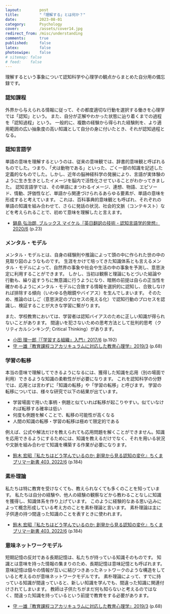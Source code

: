 ```yaml
---
layout:        post
title:         "「理解する」とは何か？"
date:          2023-08-01
category:      Psychology
cover:         /assets/cover14.jpg
redirect_from: /misc/understanding
comments:      true
published:     false
latex:         false
photoswipe:    false
# sitemap: false
# feed:    false
---
```


理解するという事象について認知科学や心理学の観点からまとめた自分用の備忘録です。

### 認知課程

外界から与えられる情報に従って、その都度適切な行動を選択する働きを心理学では「認知」という。
また、自分が正解やわかった状態に辿り着くまでの過程を「認知過程」という。
一般的に、複数の経験から得られた経験則を、より適用範囲の広い抽象度の高い知識として自分の身に付いたとき、それが認知過程となる。

### 認知言語学

単語の意味を理解するというのは、従来の意味観では、辞書的意味観と呼ばれるものでした。つまり、「犬は動物である」といった、ごく一部の知識を記述した定義的なものでした。しかし、近年の脳神経科学の発展により、言語が実体験のように生き生きとしたイメージを脳内で活性化させていることがわかってきました。
認知言語学では、その単語にまつわるイメージ、連想、物語、エピソード、情動、評価性など、単語から関連づけられるあらゆる要素が、単語の意味を形成すると考えています。
これは、百科事典的意味観とも呼ばれ、それぞれの単語の知識を組み合わせて、さらに発話の状況、社会的文脈（コンテキスト）などを考えられることで、初めて意味を理解したと言えます。

- [鍋島 弘治朗, ブルックス マイケル『英日翻訳の技術 - 認知言語学的発想』2020/6](https://amzn.to/3LqnewK) (p.23)

### メンタル・モデル

メンタル・モデルとは、自身の経験則や推論によって頭の中に作られた世の中の見取り図のようなものです。
生涯をかけて培ってきた知識体系とも言えるメンタル・モデルによって、自然界の事象や社会や生活の中の事象を予測し、意思決定に利用することができます。
しかし、当初は観察と理論にもとづいた結論や行動も、繰り返すうちに無意識に行うようになり、暗黙の前提は自らの正当性を確かめるようにメンタル・モデルに合致する情報を選択的に認知し、合致しなければ排除する傾向（いわゆる色眼鏡やバイアス）を生んでしまいます。
そのため、推論のはしご（意思決定のプロセスの見える化）で認知行動のプロセスを認識し、検証することが大きな学習に繋がります。

また、学校教育においては、学習者は認知バイアスのために正しい知識が得られないことがあります。
間違いを犯さないための思考方法として批判的思考（クリティカルシンキング; Critical Thinking）があります。

- [小田 理一郎『「学習する組織」入門』2017/6](https://amzn.to/3t45IYL) (p.192)
- [守 一雄『教育課程コアカリキュラムに対応した教育心理学』2019/3](https://amzn.to/3rgb3f4) (p.68)

### 学習の転移

本当の意味で理解してできるようになるには、獲得した知識を応用（別の場面で利用）できるような知識の柔軟性がが必要になります。
これを認知科学の分野では、応用とは言わずに「知識の転移」や「学習の転移」と呼びます。
学習の転移については、様々な研究で以下の結果が出ています。

- 学習場面で用いた事柄・例題と似ていれば転移が起こりやすい。似ていなければ転移する確率は低い
- 何度も例題を解くことで、転移の可能性が高くなる
- 人間の知識の転移・学習の転移は極めて限定的である

例えば、公式や解法だけを教えられても応用問題を解くことができません。知識を応用できるようにするためには、知識を教えるだけでなく、それを用いる状況や文脈を組み合わせて知識を構築する作業が必要になります。

- [鈴木 宏昭『私たちはどう学んでいるのか: 創発から見る認知の変化』ちくまプリマー新書 403, 2022/6](https://amzn.to/46bSeZm) (p.184)

### 素朴理論

私たちは特に教育を受けなくても、教えられなくても多くのことを知っています。
私たちは自分の経験や、他人の経験の観察などから教わることなしに知識を獲得し、知識体系を作り上げています。
このように経験的なある思い込みによって概念形成している考え方のことを素朴理論と言います。
素朴理論は主に子供達の持つ間違った知識のことを表すときに使われます。

- [鈴木 宏昭『私たちはどう学んでいるのか: 創発から見る認知の変化』ちくまプリマー新書 403, 2022/6](https://amzn.to/46bSeZm) (p.184)

### 意味ネットワークモデル

短期記憶の反対である長期記憶は、私たちが持っている知識そのものです。
知識とは意味を持った情報の集まりのため、長期記憶は意味記憶とも呼ばれます。
意味記憶は個々の情報が互いに結びつきあったネットワークのような構造をしていると考えるのが意味ネットワークモデルです。
素朴理論によって、すでに持っている知識が間違っていると、新しい知識を学んでも、間違った知識に関連付けされてしまいます。
教師は子供たちがまだ何も知らないと考えるのではなく、間違った知識を持っているという前提で教育をする必要があります。

- [守 一雄『教育課程コアカリキュラムに対応した教育心理学』2019/3](https://amzn.to/3rgb3f4) (p.68)








